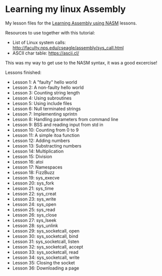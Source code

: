 # Learning my linux Assembly

My lesson files for the [Learning Assembly using NASM](https://asmtutor.com) lessons.

Resources to use together with this tutorial:
 - List of Linux system calls: http://faculty.nps.edu/cseagle/assembly/sys_call.html
 - ASCII char table: https://ascii.cl/

This was my way to get use to the NASM syntax, it was a good excercise!

Lessons finished:

 - Lesson 1: A "faulty" hello world
 - Lesson 2: A non-faulty hello world
 - Lesson 3: Counting string length
 - Lesson 4: Using subroutines
 - Lesson 5: Using include files
 - Lesson 6: Null terminated strings
 - Lesson 7: Implementing sprintn
 - Lesson 8: Handling parameters from command line
 - Lesson 9: BSS and reading input from std in
 - Lesson 10: Counting from 0 to 9
 - Lesson 11: A simple itoa function
 - Lesson 12: Adding numbers
 - Lesson 13: Substracting numbers
 - Lesson 14: Multiplication
 - Lesson 15: Division
 - Lesson 16: atoi
 - Lesson 17: Namespaces
 - Lesson 18: FizzBuzz
 - Lesson 19: sys_execve
 - Lesson 20: sys_fork
 - Lesson 21: sys_time
 - Lesson 22: sys_creat
 - Lesson 23: sys_write
 - Lesson 24: sys_open
 - Lesson 25: sys_read
 - Lesson 26: sys_close
 - Lesson 27: sys_lseek
 - Lesson 28: sys_unlink
 - Lesson 29: sys_socketcall, open
 - Lesson 30: sys_socketcall, bind
 - Lesson 31: sys_socketcall, listen
 - Lesson 32: sys_socketcall, accept
 - Lesson 33: sys_socketcall, read
 - Lesson 34: sys_socketcall, write
 - Lesson 35: Closing the socket
 - Lesson 36: Downloading a page

